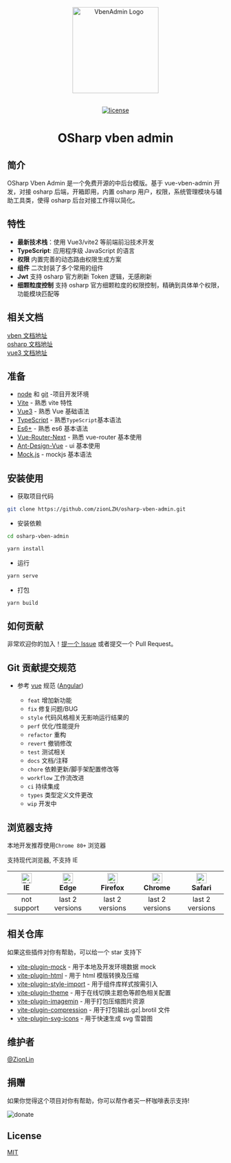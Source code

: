 <div align="center"> <a href="https://github.com/anncwb/vue-vben-admin"> <img alt="VbenAdmin Logo" width="200" height="200" src="https://anncwb.github.io/anncwb/images/logo.png"> </a> <br> <br>

[![license](https://img.shields.io/github/license/anncwb/vue-vben-admin.svg)](LICENSE)

<h1>OSharp vben admin</h1>
</div>

## 简介

OSharp Vben Admin 是一个免费开源的中后台模版。基于 vue-vben-admin 开发，对接 osharp 后端，开箱即用，内置 osharp 用户，权限，系统管理模块与辅助工具类，使得 osharp 后台对接工作得以简化。

## 特性

- **最新技术栈**：使用 Vue3/vite2 等前端前沿技术开发
- **TypeScript**: 应用程序级 JavaScript 的语言
- **权限** 内置完善的动态路由权限生成方案
- **组件** 二次封装了多个常用的组件
- **Jwt** 支持 osharp 官方刷新 Token 逻辑，无感刷新
- **细颗粒度控制** 支持 osharp 官方细颗粒度的权限控制，精确到具体单个权限，功能模块匹配等

## 相关文档

[vben 文档地址](https://vvbin.cn/doc-next/)  
[osharp 文档地址](https://docs.osharp.org/quick/intro/)  
[vue3 文档地址](https://v3.cn.vuejs.org/)

## 准备

- [node](http://nodejs.org/) 和 [git](https://git-scm.com/) -项目开发环境
- [Vite](https://vitejs.dev/) - 熟悉 vite 特性
- [Vue3](https://v3.vuejs.org/) - 熟悉 Vue 基础语法
- [TypeScript](https://www.typescriptlang.org/) - 熟悉`TypeScript`基本语法
- [Es6+](http://es6.ruanyifeng.com/) - 熟悉 es6 基本语法
- [Vue-Router-Next](https://next.router.vuejs.org/) - 熟悉 vue-router 基本使用
- [Ant-Design-Vue](https://2x.antdv.com/docs/vue/introduce-cn/) - ui 基本使用
- [Mock.js](https://github.com/nuysoft/Mock) - mockjs 基本语法

## 安装使用

- 获取项目代码

```bash
git clone https://github.com/zionLZH/osharp-vben-admin.git
```

- 安装依赖

```bash
cd osharp-vben-admin

yarn install

```

- 运行

```bash
yarn serve
```

- 打包

```bash
yarn build
```

## 如何贡献

非常欢迎你的加入！[提一个 Issue](https://github.com/zionLZH/osharp-vben-admin/issues/new/choose) 或者提交一个 Pull Request。

## Git 贡献提交规范

- 参考 [vue](https://github.com/vuejs/vue/blob/dev/.github/COMMIT_CONVENTION.md) 规范 ([Angular](https://github.com/conventional-changelog/conventional-changelog/tree/master/packages/conventional-changelog-angular))

  - `feat` 增加新功能
  - `fix` 修复问题/BUG
  - `style` 代码风格相关无影响运行结果的
  - `perf` 优化/性能提升
  - `refactor` 重构
  - `revert` 撤销修改
  - `test` 测试相关
  - `docs` 文档/注释
  - `chore` 依赖更新/脚手架配置修改等
  - `workflow` 工作流改进
  - `ci` 持续集成
  - `types` 类型定义文件更改
  - `wip` 开发中

## 浏览器支持

本地开发推荐使用`Chrome 80+` 浏览器

支持现代浏览器, 不支持 IE

| [<img src="https://raw.githubusercontent.com/alrra/browser-logos/master/src/edge/edge_48x48.png" alt=" Edge" width="24px" height="24px" />](http://godban.github.io/browsers-support-badges/)</br>IE | [<img src="https://raw.githubusercontent.com/alrra/browser-logos/master/src/edge/edge_48x48.png" alt=" Edge" width="24px" height="24px" />](http://godban.github.io/browsers-support-badges/)</br>Edge | [<img src="https://raw.githubusercontent.com/alrra/browser-logos/master/src/firefox/firefox_48x48.png" alt="Firefox" width="24px" height="24px" />](http://godban.github.io/browsers-support-badges/)</br>Firefox | [<img src="https://raw.githubusercontent.com/alrra/browser-logos/master/src/chrome/chrome_48x48.png" alt="Chrome" width="24px" height="24px" />](http://godban.github.io/browsers-support-badges/)</br>Chrome | [<img src="https://raw.githubusercontent.com/alrra/browser-logos/master/src/safari/safari_48x48.png" alt="Safari" width="24px" height="24px" />](http://godban.github.io/browsers-support-badges/)</br>Safari |
| :-: | :-: | :-: | :-: | :-: |
| not support | last 2 versions | last 2 versions | last 2 versions | last 2 versions |

## 相关仓库

如果这些插件对你有帮助，可以给一个 star 支持下

- [vite-plugin-mock](https://github.com/anncwb/vite-plugin-mock) - 用于本地及开发环境数据 mock
- [vite-plugin-html](https://github.com/anncwb/vite-plugin-html) - 用于 html 模版转换及压缩
- [vite-plugin-style-import](https://github.com/anncwb/vite-plugin-style-import) - 用于组件库样式按需引入
- [vite-plugin-theme](https://github.com/anncwb/vite-plugin-theme) - 用于在线切换主题色等颜色相关配置
- [vite-plugin-imagemin](https://github.com/anncwb/vite-plugin-imagemin) - 用于打包压缩图片资源
- [vite-plugin-compression](https://github.com/anncwb/vite-plugin-compression) - 用于打包输出.gz|.brotil 文件
- [vite-plugin-svg-icons](https://github.com/anncwb/vite-plugin-svg-icons) - 用于快速生成 svg 雪碧图

## 维护者

[@ZionLin](https://github.com/zionLZH)

## 捐赠

如果你觉得这个项目对你有帮助，你可以帮作者买一杯咖啡表示支持!

![donate](https://public-1251222689.cos.ap-guangzhou.myqcloud.com/zionlin.png)

## License

[MIT](./LICENSE)
